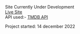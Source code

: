Site Currently Under Development </br>
<a href='https://filmoor.netlify.app '>Live Site</a></br>
API used:- <a href='https://api.themoviedb.org/3/tv/popular?api_key=6d47a4eb4a550f0aec87d70e03ce12ae'>TMDB API</a> </br>

Project started: 14 december 2022
